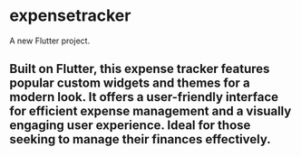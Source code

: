 # expensetracker

A new Flutter project.

## Built on Flutter, this expense tracker features popular custom widgets and themes for a modern look. It offers a user-friendly interface for efficient expense management and a visually engaging user experience. Ideal for those seeking to manage their finances effectively.
